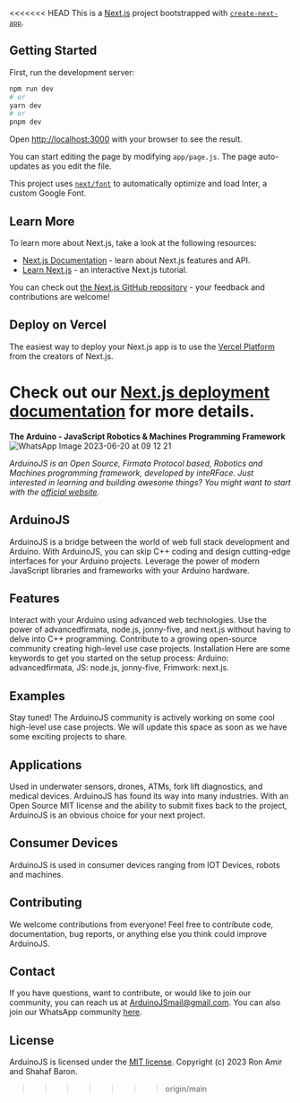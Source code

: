 <<<<<<< HEAD
This is a [Next.js](https://nextjs.org/) project bootstrapped with [`create-next-app`](https://github.com/vercel/next.js/tree/canary/packages/create-next-app).

## Getting Started

First, run the development server:

```bash
npm run dev
# or
yarn dev
# or
pnpm dev
```

Open [http://localhost:3000](http://localhost:3000) with your browser to see the result.

You can start editing the page by modifying `app/page.js`. The page auto-updates as you edit the file.

This project uses [`next/font`](https://nextjs.org/docs/basic-features/font-optimization) to automatically optimize and load Inter, a custom Google Font.

## Learn More

To learn more about Next.js, take a look at the following resources:

- [Next.js Documentation](https://nextjs.org/docs) - learn about Next.js features and API.
- [Learn Next.js](https://nextjs.org/learn) - an interactive Next.js tutorial.

You can check out [the Next.js GitHub repository](https://github.com/vercel/next.js/) - your feedback and contributions are welcome!

## Deploy on Vercel

The easiest way to deploy your Next.js app is to use the [Vercel Platform](https://vercel.com/new?utm_medium=default-template&filter=next.js&utm_source=create-next-app&utm_campaign=create-next-app-readme) from the creators of Next.js.

Check out our [Next.js deployment documentation](https://nextjs.org/docs/deployment) for more details.
=======
**The Arduino - JavaScript Robotics & Machines Programming Framework**
![WhatsApp Image 2023-06-20 at 09 12 21](https://github.com/ArduinoJS2023/ArduinoJS/assets/136968157/a7107b33-e52b-4829-be57-8499d32efd56)

_ArduinoJS is an Open Source, Firmata Protocol based, Robotics and Machines programming framework, developed by inteRFace.
Just interested in learning and building awesome things? You might want to start with the [official website](ArduinoJS.com)._

## ArduinoJS
ArduinoJS is a bridge between the world of web full stack development and Arduino. With ArduinoJS, you can skip C++ coding and design cutting-edge interfaces for your Arduino projects. Leverage the power of modern JavaScript libraries and frameworks with your Arduino hardware.

## Features
Interact with your Arduino using advanced web technologies.
Use the power of advancedfirmata, node.js, jonny-five, and next.js without having to delve into C++ programming.
Contribute to a growing open-source community creating high-level use case projects.
Installation
Here are some keywords to get you started on the setup process: Arduino: advancedfirmata, JS: node.js, jonny-five, Frimwork: next.js.

## Examples
Stay tuned! The ArduinoJS community is actively working on some cool high-level use case projects. We will update this space as soon as we have some exciting projects to share.

## Applications
Used in underwater sensors, drones, ATMs, fork lift diagnostics, and medical devices. ArduinoJS has found its way into many industries. With an Open Source MIT license and the ability to submit fixes back to the project, ArduinoJS is an obvious choice for your next project.

## Consumer Devices
ArduinoJS is used in consumer devices ranging from IOT Devices, robots and machines.

## Contributing
We welcome contributions from everyone! Feel free to contribute code, documentation, bug reports, or anything else you think could improve ArduinoJS.

## Contact
If you have questions, want to contribute, or would like to join our community, you can reach us at ArduinoJSmail@gmail.com.
You can also join our WhatsApp community [here](https://chat.whatsapp.com/Bdr7kgCIG54A9LRP5f2Qzr).

## License
ArduinoJS is licensed under the [MIT license](https://opensource.org/license/mit/).
Copyright (c) 2023 Ron Amir and Shahaf Baron.
>>>>>>> origin/main
